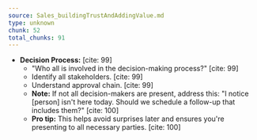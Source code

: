 ```yaml
---
source: Sales_buildingTrustAndAddingValue.md
type: unknown
chunk: 52
total_chunks: 91
---
```


* **Decision Process:** [cite: 99]
    * "Who all is involved in the decision-making process?" [cite: 99]
    * Identify all stakeholders. [cite: 99]
    * Understand approval chain. [cite: 99]
    * **Note:** If not all decision-makers are present, address this: "I notice [person] isn't here today. Should we schedule a follow-up that includes them?" [cite: 100]
    * **Pro tip:** This helps avoid surprises later and ensures you're presenting to all necessary parties. [cite: 100]